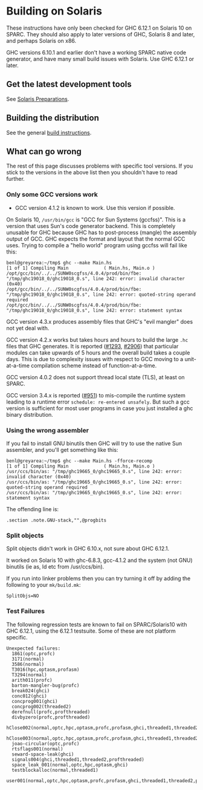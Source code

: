 # Building on Solaris



These instructions have only been checked for GHC 6.12.1 on Solaris 10 on SPARC. They should also apply to later versions of GHC, Solaris 8 and later, and perhaps Solaris on x86. 



GHC versions 6.10.1 and earlier don't have a working SPARC native code generator, and have many small build issues with Solaris. Use GHC 6.12.1 or later.


## Get the latest development tools



See [Solaris Preparations](building/preparation/solaris).


## Building the distribution



See the general [build instructions](building/quick-start).


## What can go wrong



The rest of this page discusses problems with specific tool versions. If you stick to the versions in the above list then you shouldn't have to read further.


### Only some GCC versions work


- GCC version 4.1.2 is known to work. Use this version if possible.


On Solaris 10, `/usr/bin/gcc` is "GCC for Sun Systems (gccfss)". This is a version that uses Sun's code generator backend. This is completely unusable for GHC because GHC has to post-process (mangle) the assembly output of GCC. GHC expects the format and layout that the normal GCC uses. Trying to compile a "hello world" program using gccfss will fail like this:


```wiki
benl@greyarea:~/tmp$ ghc --make Main.hs
[1 of 1] Compiling Main             ( Main.hs, Main.o )
/opt/gcc/bin/../../SUNW0scgfss/4.0.4/prod/bin/fbe: "/tmp/ghc19018_0/ghc19018_0.s", line 242: error: invalid character (0x40)
/opt/gcc/bin/../../SUNW0scgfss/4.0.4/prod/bin/fbe: "/tmp/ghc19018_0/ghc19018_0.s", line 242: error: quoted-string operand required
/opt/gcc/bin/../../SUNW0scgfss/4.0.4/prod/bin/fbe: "/tmp/ghc19018_0/ghc19018_0.s", line 242: error: statement syntax
```


GCC version 4.3.x produces assembly files that GHC's "evil mangler" does not yet deal with.



GCC version 4.2.x works but takes hours and hours to build the large `.hc` files that GHC generates. It is reported ([\#1293](https://gitlab.staging.haskell.org/ghc/ghc/issues/1293), [\#2906](https://gitlab.staging.haskell.org/ghc/ghc/issues/2906)) that particular modules can take upwards of 5 hours and the overall build takes a couple days. This is due to complexity issues with respect to GCC moving to a unit-at-a-time compilation scheme instead of function-at-a-time.



GCC version 4.0.2 does not support thread local state (TLS), at least on SPARC.



GCC version 3.4.x is reported ([\#951](https://gitlab.staging.haskell.org/ghc/ghc/issues/951)) to mis-compile the runtime system leading to a runtime error `schedule: re-entered unsafely`.
But such a gcc version is sufficient for most user programs in case you just installed a ghc binary distribution. 


### Using the wrong assembler



If you fail to install GNU binutils then GHC will try to use the native Sun assembler, and you'll get something like this:


```wiki
benl@greyarea:~/tmp$ ghc --make Main.hs -fforce-recomp
[1 of 1] Compiling Main             ( Main.hs, Main.o )
/usr/ccs/bin/as: "/tmp/ghc19665_0/ghc19665_0.s", line 242: error: invalid character (0x40)
/usr/ccs/bin/as: "/tmp/ghc19665_0/ghc19665_0.s", line 242: error: quoted-string operand required
/usr/ccs/bin/as: "/tmp/ghc19665_0/ghc19665_0.s", line 242: error: statement syntax
```


The offending line is:


```wiki
.section .note.GNU-stack,"",@progbits
```

### Split objects



Split objects didn't work in GHC 6.10.x, not sure about GHC 6.12.1.



It worked on Solaris 10 with ghc-6.8.3, gcc-4.1.2 and the system (not GNU) binutils (ie as, ld etc from /usr/ccs/bin).



If you run into linker problems then you can try turning it off by adding the following to your `mk/build.mk`:


```wiki
SplitObjs=NO
```

### Test Failures



The following regression tests are known to fail on SPARC/Solaris10 with GHC 6.12.1, using the 6.12.1 testsuite. Some of these are not platform specific.


```wiki
Unexpected failures:
  1861(optc,profc)
  3171(normal)
  3586(normal)
  T3016(hpc,optasm,profasm)
  T3294(normal)
  arith011(profc)
  barton-mangler-bug(profc)
  break024(ghci)
  conc012(ghci)
  concprog001(ghci)
  concprog002(threaded2)
  derefnull(profc,profthreaded)
  divbyzero(profc,profthreaded)
  hClose002(normal,optc,hpc,optasm,profc,profasm,ghci,threaded1,threaded2,profthreaded)
  hClose003(normal,optc,hpc,optasm,profc,profasm,ghci,threaded1,threaded2,profthreaded)
  joao-circular(optc,profc)
  rtsflags001(normal)
  seward-space-leak(ghci)
  signals004(ghci,threaded1,threaded2,profthreaded)
  space_leak_001(normal,optc,hpc,optasm,ghci)
  testblockalloc(normal,threaded1)
  user001(normal,optc,hpc,optasm,profc,profasm,ghci,threaded1,threaded2,profthreaded)
```